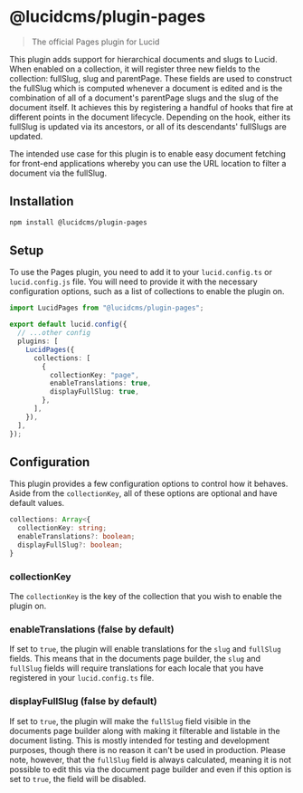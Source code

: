 # @lucidcms/plugin-pages

> The official Pages plugin for Lucid

This plugin adds support for hierarchical documents and slugs to Lucid. When enabled on a collection, it will register three new fields to the collection: fullSlug, slug and parentPage. These fields are used to construct the fullSlug which is computed whenever a document is edited and is the combination of all of a document's parentPage slugs and the slug of the document itself. It achieves this by registering a handful of hooks that fire at different points in the document lifecycle. Depending on the hook, either its fullSlug is updated via its ancestors, or all of its descendants' fullSlugs are updated.

The intended use case for this plugin is to enable easy document fetching for front-end applications whereby you can use the URL location to filter a document via the fullSlug.

## Installation

```bash
npm install @lucidcms/plugin-pages
```

## Setup

To use the Pages plugin, you need to add it to your `lucid.config.ts` or `lucid.config.js` file. You will need to provide it with the necessary configuration options, such as a list of collections to enable the plugin on.

```typescript
import LucidPages from "@lucidcms/plugin-pages";

export default lucid.config({
  // ...other config
  plugins: [
    LucidPages({
      collections: [
        {
          collectionKey: "page",
          enableTranslations: true,
          displayFullSlug: true,
        },
      ],
    }),
  ],
});
```

## Configuration

This plugin provides a few configuration options to control how it behaves. Aside from the `collectionKey`, all of these options are optional and have default values.

```ts
collections: Array<{
  collectionKey: string;
  enableTranslations?: boolean;
  displayFullSlug?: boolean;
}
```

### collectionKey

The `collectionKey` is the key of the collection that you wish to enable the plugin on.

### enableTranslations (false by default)

If set to `true`, the plugin will enable translations for the `slug` and `fullSlug` fields. This means that in the documents page builder, the `slug` and `fullSlug` fields will require translations for each locale that you have registered in your `lucid.config.ts` file.

### displayFullSlug (false by default)

If set to `true`, the plugin will make the `fullSlug` field visible in the documents page builder along with making it filterable and listable in the document listing. This is mostly intended for testing and development purposes, though there is no reason it can't be used in production. Please note, however, that the `fullSlug` field is always calculated, meaning it is not possible to edit this via the document page builder and even if this option is set to `true`, the field will be disabled.
